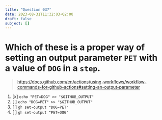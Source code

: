 ```yaml
---
title: "Question 037"
date: 2023-08-31T11:32:03+02:00
draft: false
subject: []
---
```


# Which of these is a proper way of setting an output parameter `PET` with a value of `DOG` in a `step`.

> https://docs.github.com/en/actions/using-workflows/workflow-commands-for-github-actions#setting-an-output-parameter
1. [x] `echo "PET=DOG" >> "$GITHUB_OUTPUT"`
1. [ ] `echo "DOG=PET" >> "$GITHUB_OUTPUT"`
1. [ ] `gh set-output "DOG=PET"`
1. [ ] `gh set-output "PET=DOG"`
